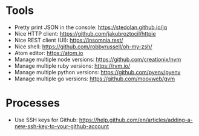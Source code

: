 
# Tools
- Pretty print JSON in the console: https://stedolan.github.io/jq
- Nice HTTP client: https://github.com/jakubroztocil/httpie
- Nice REST client (UI): https://insomnia.rest/
- Nice shell: https://github.com/robbyrussell/oh-my-zsh/
- Atom editor: https://atom.io
- Manage multiple node versions: https://github.com/creationix/nvm
- Manage multiple ruby versions: https://rvm.io/
- Manage multiple python versions: https://github.com/pyenv/pyenv
- Manage multiple go versions: https://github.com/moovweb/gvm

# Processes
- Use SSH keys for Github: https://help.github.com/en/articles/adding-a-new-ssh-key-to-your-github-account
